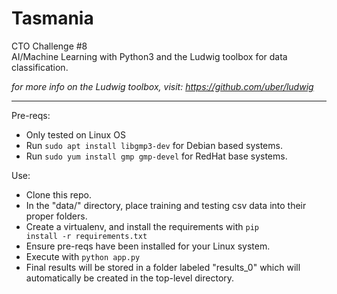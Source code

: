 # Tasmania
CTO Challenge #8  
AI/Machine Learning with Python3 and the Ludwig toolbox for data classification.  

_for more info on the Ludwig toolbox, visit: https://github.com/uber/ludwig_  

---  

Pre-reqs:  
* Only tested on Linux OS  
* Run <code>sudo apt install libgmp3-dev</code> for Debian based systems.  
* Run <code>sudo yum install gmp gmp-devel</code> for RedHat base systems.  
  
Use:  
* Clone this repo. 
* In the "data/" directory, place training and testing csv data into their proper folders.
* Create a virtualenv, and install the requirements with <code>pip install -r requirements.txt</code>
* Ensure pre-reqs have been installed for your Linux system.  
* Execute with <code>python app.py</code>  
* Final results will be stored in a folder labeled "results_0" which will automatically be created in the top-level
 directory.